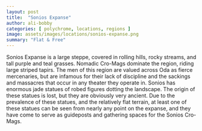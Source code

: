 ```yaml
---
layout: post
title:  "Sonios Expanse"
author: ali-bobby
categories: [ polychrome, locations, regions ]
image: assets/images/locations/sonios-expanse.png
summary: "Flat & Free"
---
```


Sonios Expanse is a large steppe, covered in rolling hills, rocky streams, and tall purple and teal grasses. Nomadic Cro-Mags dominate the region, riding large striped tapirs. The men of this region are valued across Oda as fierce mercenaries, but are infamous for their lack of discipline and the sackings and massacres that occur in any theater they operate in. Sonios has enormous jade statues of robed figures dotting the landscape. The origin of these statues is lost, but they are obviously very ancient. Due to the prevalence of these statues, and the relatively flat terrain, at least one of these statues can be seen from nearly any point on the expanse, and they have come to serve as guideposts and gathering spaces for the Sonios Cro-Mags.
